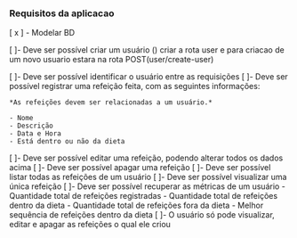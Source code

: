 ### Requisitos da aplicacao

[ x ] - Modelar BD

[ ]- Deve ser possível criar um usuário
() criar a rota user e para criacao de um novo usuario estara na rota POST(user/create-user)

[ ]- Deve ser possível identificar o usuário entre as requisições
[ ]- Deve ser possível registrar uma refeição feita, com as seguintes informações:

    *As refeições devem ser relacionadas a um usuário.*

    - Nome
    - Descrição
    - Data e Hora
    - Está dentro ou não da dieta

[ ]- Deve ser possível editar uma refeição, podendo alterar todos os dados acima
[ ]- Deve ser possível apagar uma refeição
[ ]- Deve ser possível listar todas as refeições de um usuário
[ ]- Deve ser possível visualizar uma única refeição
[ ]- Deve ser possível recuperar as métricas de um usuário - Quantidade total de refeições registradas - Quantidade total de refeições dentro da dieta - Quantidade total de refeições fora da dieta - Melhor sequência de refeições dentro da dieta
[ ]- O usuário só pode visualizar, editar e apagar as refeições o qual ele criou
